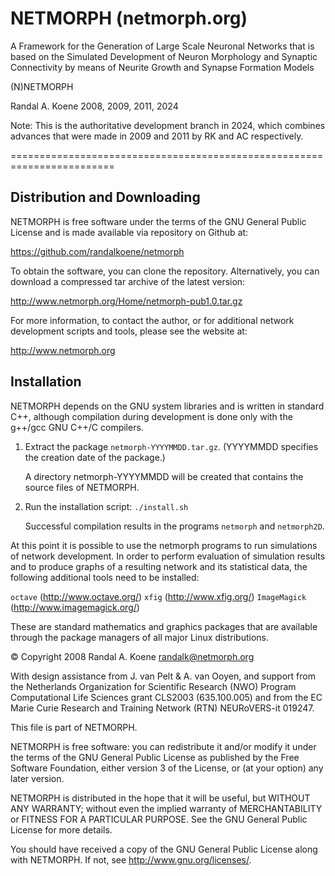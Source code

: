 # NETMORPH (netmorph.org)

A Framework for the Generation of Large Scale Neuronal Networks that is
based on the Simulated Development of Neuron Morphology and Synaptic
Connectivity by means of Neurite Growth and Synapse Formation Models

(N)NETMORPH

Randal A. Koene
2008, 2009, 2011, 2024

Note: This is the authoritative development branch in 2024, which
      combines advances that were made in 2009 and 2011 by RK and
      AC respectively.

========================================================================

## Distribution and Downloading

NETMORPH is free software under the terms of the GNU General Public License
and is made available via repository on Github at:

https://github.com/randalkoene/netmorph

To obtain the software, you can clone the repository. Alternatively, you
can download a compressed tar archive of the latest version:

http://www.netmorph.org/Home/netmorph-pub1.0.tar.gz

For more information, to contact the author, or for additional network
development scripts and tools, please see the website at:

http://www.netmorph.org


## Installation


NETMORPH depends on the GNU system libraries and is written in standard
C++, although compilation during development is done only with the
g++/gcc GNU C++/C compilers.

1. Extract the package `netmorph-YYYYMMDD.tar.gz`.
   (YYYYMMDD specifies the creation date of the package.)

   A directory netmorph-YYYYMMDD will be created that contains
   the source files of NETMORPH.

2. Run the installation script:
   `./install.sh`

   Successful compilation results in the programs
   `netmorph` and `netmorph2D`.

At this point it is possible to use the netmorph programs to run
simulations of network development. In order to perform evaluation
of simulation results and to produce graphs of a resulting network
and its statistical data, the following additional tools need to
be installed:

`octave` (http://www.octave.org/)
`xfig` (http://www.xfig.org/)
`ImageMagick` (http://www.imagemagick.org/)

These are standard mathematics and graphics packages that are
available through the package managers of all major Linux
distributions.


  © Copyright 2008 Randal A. Koene <randalk@netmorph.org>
  
  With design assistance from J. van Pelt & A. van Ooyen, and support
  from the Netherlands Organization for Scientific Research (NWO)
  Program Computational Life Sciences grant CLS2003 (635.100.005) and
  from the EC Marie Curie Research and Training Network (RTN)
  NEURoVERS-it 019247.

  This file is part of NETMORPH.

  NETMORPH is free software: you can redistribute it and/or modify
  it under the terms of the GNU General Public License as published by
  the Free Software Foundation, either version 3 of the License, or
  (at your option) any later version.

  NETMORPH is distributed in the hope that it will be useful,
  but WITHOUT ANY WARRANTY; without even the implied warranty of
  MERCHANTABILITY or FITNESS FOR A PARTICULAR PURPOSE.  See the
  GNU General Public License for more details.

  You should have received a copy of the GNU General Public License
  along with NETMORPH.  If not, see <http://www.gnu.org/licenses/>.